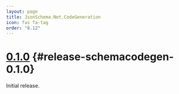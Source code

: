 ```yaml
---
layout: page
title: JsonSchema.Net.CodeGeneration
icon: fas fa-tag
order: "8.12"
---
```

# [0.1.0](https://github.com/gregsdennis/json-everything/pull/???) {#release-schemacodegen-0.1.0}

Initial release.

